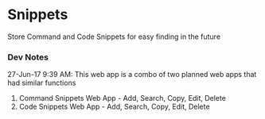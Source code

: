 # Snippets

Store Command and Code Snippets for easy finding in the future

### Dev Notes

27-Jun-17 9:39 AM: This web app is a combo of two planned web apps that had similar functions

1. Command Snippets Web App - Add, Search, Copy, Edit, Delete
2. Code Snippets Web App - Add, Search, Copy, Edit, Delete

